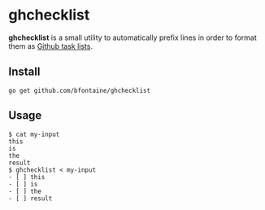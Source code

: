 # ghchecklist

**ghchecklist** is a small utility to automatically prefix lines in order to
format them as [Github task lists][1].

[1]: https://github.com/blog/1375%0A-task-lists-in-gfm-issues-pulls-comments

## Install

    go get github.com/bfontaine/ghchecklist

## Usage

    $ cat my-input
    this
    is
    the
    result
    $ ghchecklist < my-input
    - [ ] this
    - [ ] is
    - [ ] the
    - [ ] result
